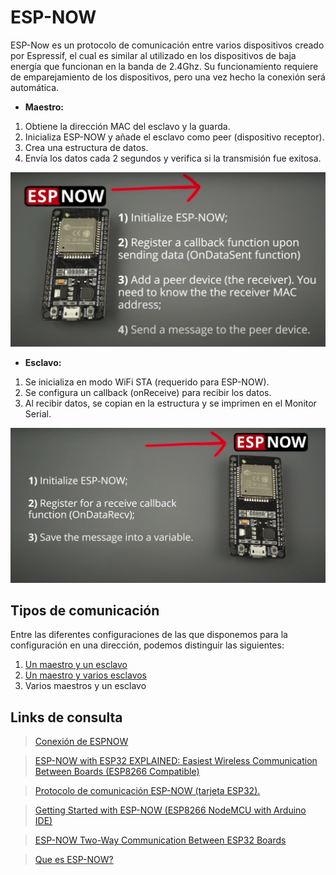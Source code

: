 # ESP-NOW
ESP-Now es un protocolo de comunicación entre varios dispositivos creado por Espressif, el cual es similar al utilizado en los dispositivos de baja energía que funcionan en la banda de 2.4Ghz. Su funcionamiento requiere de emparejamiento de los dispositivos, pero una vez hecho la conexión será automática.

- **Maestro:**
1. Obtiene la dirección MAC del esclavo y la guarda.
2. Inicializa ESP-NOW y añade el esclavo como peer (dispositivo receptor).
3. Crea una estructura de datos.
4. Envía los datos cada 2 segundos y verifica si la transmisión fue exitosa.

![Sender](img/01_sender.png)

- **Esclavo:**
1. Se inicializa en modo WiFi STA (requerido para ESP-NOW).
2. Se configura un callback (onReceive) para recibir los datos.
3. Al recibir datos, se copian en la estructura y se imprimen en el Monitor Serial.

![Receiver](img/02_receiver.png)

## Tipos de comunicación
 
Entre las diferentes configuraciones de las que disponemos para la configuración en una dirección, podemos distinguir las siguientes:

1. [Un maestro y un esclavo](files/OneSlave/)
2. [Un maestro y varios esclavos](files/MultiSlave/)
3. Varios maestros y un esclavo

## Links de consulta 
> [Conexión de ESPNOW](https://www.electrosoftcloud.com/esp-now-conecta-dos-o-mas-esp32-esp8266/)

> [ESP-NOW with ESP32 EXPLAINED: Easiest Wireless Communication Between Boards (ESP8266 Compatible)](https://www.youtube.com/watch?v=qxwXwNS3Avw)

> [Protocolo de comunicación ESP-NOW (tarjeta ESP32).](https://www.youtube.com/watch?v=sX9pH0OYbKg)

> [Getting Started with ESP-NOW (ESP8266 NodeMCU with Arduino IDE)](https://randomnerdtutorials.com/esp-now-esp8266-nodemcu-arduino-ide/)

> [ESP-NOW Two-Way Communication Between ESP32 Boards](https://randomnerdtutorials.com/esp-now-two-way-communication-esp32/)

> [Que es ESP-NOW?](https://www.electrosoftcloud.com/esp-now-conecta-dos-o-mas-esp32-esp8266/)